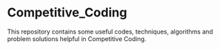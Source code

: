 # Competitive_Coding
This repository contains some useful codes, techniques, algorithms and problem solutions helpful in Competitive Coding.
